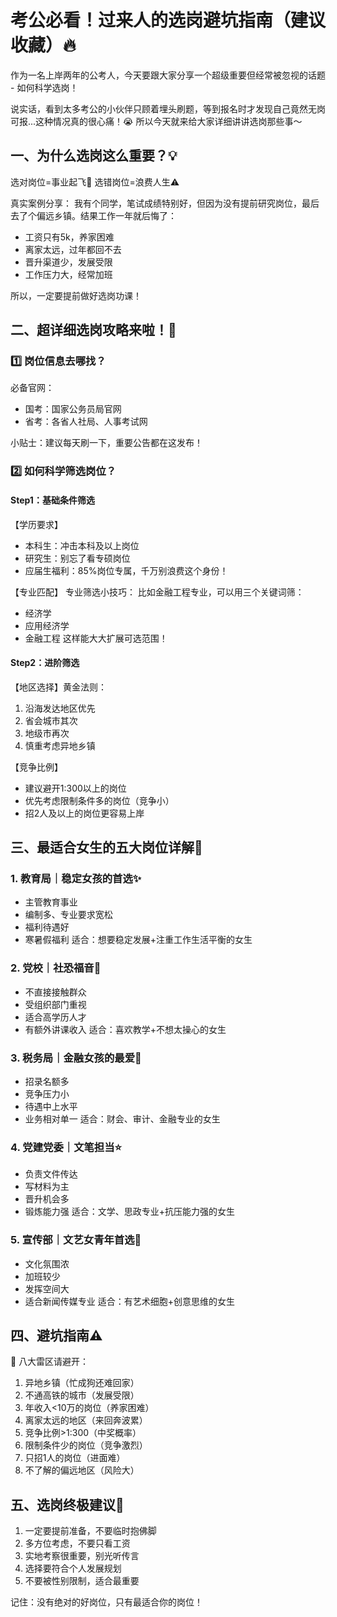 # 考公必看！过来人的选岗避坑指南（建议收藏）🔥

作为一名上岸两年的公考人，今天要跟大家分享一个超级重要但经常被忽视的话题 - 如何科学选岗！

说实话，看到太多考公的小伙伴只顾着埋头刷题，等到报名时才发现自己竟然无岗可报...这种情况真的很心痛！😭 所以今天就来给大家详细讲讲选岗那些事～

## 一、为什么选岗这么重要？💡

选对岗位=事业起飞🚀
选错岗位=浪费人生⚠️

真实案例分享：
我有个同学，笔试成绩特别好，但因为没有提前研究岗位，最后去了个偏远乡镇。结果工作一年就后悔了：
- 工资只有5k，养家困难
- 离家太远，过年都回不去
- 晋升渠道少，发展受限
- 工作压力大，经常加班

所以，一定要提前做好选岗功课！

## 二、超详细选岗攻略来啦！🎯

### 1️⃣ 岗位信息去哪找？

必备官网：
- 国考：国家公务员局官网
- 省考：各省人社局、人事考试网

小贴士：建议每天刷一下，重要公告都在这发布！

### 2️⃣ 如何科学筛选岗位？

#### Step1：基础条件筛选

【学历要求】
- 本科生：冲击本科及以上岗位
- 研究生：别忘了看专硕岗位
- 应届生福利：85%岗位专属，千万别浪费这个身份！

【专业匹配】
专业筛选小技巧：
比如金融工程专业，可以用三个关键词筛：
- 经济学
- 应用经济学
- 金融工程
这样能大大扩展可选范围！

#### Step2：进阶筛选

【地区选择】黄金法则：
1. 沿海发达地区优先
2. 省会城市其次
3. 地级市再次
4. 慎重考虑异地乡镇

【竞争比例】
- 建议避开1:300以上的岗位
- 优先考虑限制条件多的岗位（竞争小）
- 招2人及以上的岗位更容易上岸

## 三、最适合女生的五大岗位详解👑

### 1. 教育局｜稳定女孩的首选✨
- 主管教育事业
- 编制多、专业要求宽松
- 福利待遇好
- 寒暑假福利
适合：想要稳定发展+注重工作生活平衡的女生

### 2. 党校｜社恐福音🌟
- 不直接接触群众
- 受组织部门重视
- 适合高学历人才
- 有额外讲课收入
适合：喜欢教学+不想太操心的女生

### 3. 税务局｜金融女孩的最爱💫
- 招录名额多
- 竞争压力小
- 待遇中上水平
- 业务相对单一
适合：财会、审计、金融专业的女生

### 4. 党建党委｜文笔担当⭐
- 负责文件传达
- 写材料为主
- 晋升机会多
- 锻炼能力强
适合：文学、思政专业+抗压能力强的女生

### 5. 宣传部｜文艺女青年首选💫
- 文化氛围浓
- 加班较少
- 发挥空间大
- 适合新闻传媒专业
适合：有艺术细胞+创意思维的女生

## 四、避坑指南⚠️

🚫 八大雷区请避开：
1. 异地乡镇（忙成狗还难回家）
2. 不通高铁的城市（发展受限）
3. 年收入<10万的岗位（养家困难）
4. 离家太远的地区（来回奔波累）
5. 竞争比例>1:300（中奖概率）
6. 限制条件少的岗位（竞争激烈）
7. 只招1人的岗位（进面难）
8. 不了解的偏远地区（风险大）

## 五、选岗终极建议🌈

1. 一定要提前准备，不要临时抱佛脚
2. 多方位考虑，不要只看工资
3. 实地考察很重要，别光听传言
4. 选择要符合个人发展规划
5. 不要被性别限制，适合最重要

记住：没有绝对的好岗位，只有最适合你的岗位！
